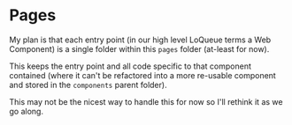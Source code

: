 # Pages

My plan is that each entry point (in our high level LoQueue terms a Web Component) is a single folder within this `pages` folder (at-least for now).

This keeps the entry point and all code specific to that component contained (where it can't be refactored into a more re-usable component and stored in the `components` parent folder).

This may not be the nicest way to handle this for now so I'll rethink it as we go along.
